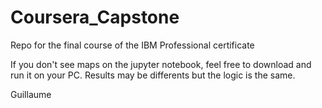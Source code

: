 # Coursera_Capstone
Repo for the final course of the IBM Professional certificate

If you don't see maps on the jupyter notebook, feel free to download and run it on your PC.
Results may be differents but the logic is the same.

Guillaume

